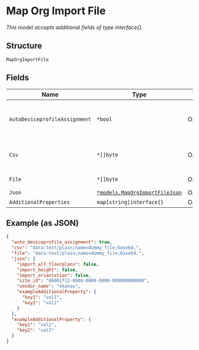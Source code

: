 
# Map Org Import File

*This model accepts additional fields of type interface{}.*

## Structure

`MapOrgImportFile`

## Fields

| Name | Type | Tags | Description |
|  --- | --- | --- | --- |
| `AutoDeviceprofileAssignment` | `*bool` | Optional | Whether to auto assign device to deviceprofile by name |
| `Csv` | `*[]byte` | Optional | CSV file for ap name mapping, optional |
| `File` | `*[]byte` | Optional | Ekahau or ibwave file |
| `Json` | [`*models.MapOrgImportFileJson`](../../doc/models/map-org-import-file-json.md) | Optional | - |
| `AdditionalProperties` | `map[string]interface{}` | Optional | - |

## Example (as JSON)

```json
{
  "auto_deviceprofile_assignment": true,
  "csv": "data:text/plain;name=dummy_file;base64,",
  "file": "data:text/plain;name=dummy_file;base64,",
  "json": {
    "import_all_floorplans": false,
    "import_height": false,
    "import_orientation": false,
    "site_id": "00001f12-0000-0000-0000-000000000000",
    "vendor_name": "ekahau",
    "exampleAdditionalProperty": {
      "key1": "val1",
      "key2": "val2"
    }
  },
  "exampleAdditionalProperty": {
    "key1": "val1",
    "key2": "val2"
  }
}
```


